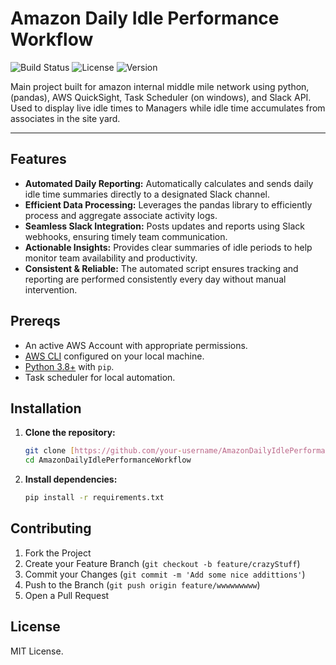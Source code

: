 # Amazon Daily Idle Performance Workflow

![Build Status](https://img.shields.io/badge/build-passing-brightgreen)
![License](https://img.shields.io/badge/license-MIT-blue)
![Version](https://img.shields.io/badge/version-1.0.0-informational)

Main project built for amazon internal middle mile network using python, (pandas), AWS QuickSight, Task Scheduler (on windows), and Slack API. Used to display live idle times to Managers while idle time accumulates from associates in the site yard.

---


## Features

- **Automated Daily Reporting:** Automatically calculates and sends daily idle time summaries directly to a designated Slack channel.
- **Efficient Data Processing:** Leverages the pandas library to efficiently process and aggregate associate activity logs.
- **Seamless Slack Integration:** Posts updates and reports using Slack webhooks, ensuring timely team communication.
- **Actionable Insights:** Provides clear summaries of idle periods to help monitor team availability and productivity.
- **Consistent & Reliable:** The automated script ensures tracking and reporting are performed consistently every day without manual intervention.

## Prereqs

- An active AWS Account with appropriate permissions.
- [AWS CLI](https://aws.amazon.com/cli/) configured on your local machine.
- [Python 3.8+](https://www.python.org/downloads/) with `pip`.
- Task scheduler for local automation.

## Installation

1.  **Clone the repository:**
    ```bash
    git clone [https://github.com/your-username/AmazonDailyIdlePerformanceWorkflow.git](https://github.com/your-username/AmazonDailyIdlePerformanceWorkflow.git)
    cd AmazonDailyIdlePerformanceWorkflow
    ```

2.  **Install dependencies:**
    ```bash
    pip install -r requirements.txt
    ```
    
## Contributing

1.  Fork the Project
2.  Create your Feature Branch (`git checkout -b feature/crazyStuff`)
3.  Commit your Changes (`git commit -m 'Add some nice addittions'`)
4.  Push to the Branch (`git push origin feature/wwwwwwwww`)
5.  Open a Pull Request

## License

MIT License.
